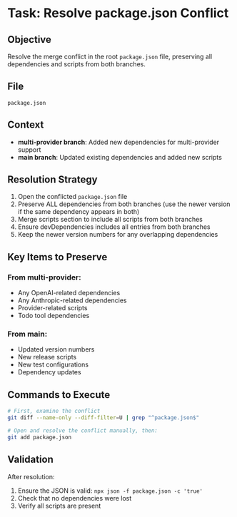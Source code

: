 # Task: Resolve package.json Conflict

## Objective

Resolve the merge conflict in the root `package.json` file, preserving all dependencies and scripts from both branches.

## File

`package.json`

## Context

- **multi-provider branch**: Added new dependencies for multi-provider support
- **main branch**: Updated existing dependencies and added new scripts

## Resolution Strategy

1. Open the conflicted `package.json` file
2. Preserve ALL dependencies from both branches (use the newer version if the same dependency appears in both)
3. Merge scripts section to include all scripts from both branches
4. Ensure devDependencies includes all entries from both branches
5. Keep the newer version numbers for any overlapping dependencies

## Key Items to Preserve

### From multi-provider:

- Any OpenAI-related dependencies
- Any Anthropic-related dependencies
- Provider-related scripts
- Todo tool dependencies

### From main:

- Updated version numbers
- New release scripts
- New test configurations
- Dependency updates

## Commands to Execute

```bash
# First, examine the conflict
git diff --name-only --diff-filter=U | grep "^package.json$"

# Open and resolve the conflict manually, then:
git add package.json
```

## Validation

After resolution:

1. Ensure the JSON is valid: `npx json -f package.json -c 'true'`
2. Check that no dependencies were lost
3. Verify all scripts are present
